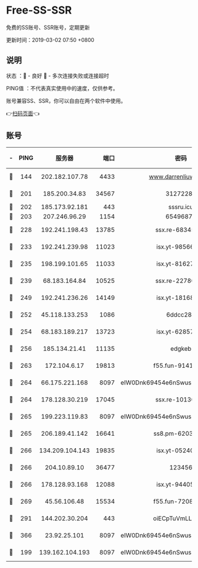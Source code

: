 # Free-SS-SSR

免费的SS账号、SSR账号，定期更新

更新时间：2019-03-02 07:50 +0800

## 说明

状态     ：🙂 - 良好 🙁 - 多次连接失败或连接超时

PING值   ：不代表真实使用中的速度，仅供参考。

账号兼容SS、SSR，你可以自由在两个软件中使用。

👉[扫码页面](https://liesauer.github.io/free-ss-ssr.github.io/)👈

## 账号

|-|PING|服务器|端口|密码|加密方式|区域|
|:----:|:----:|:-----:|-----:|:----:|:----:|:----:|
|🙂|144|202.182.107.78|4433|www.darrenliuwei.com|aes-256-cfb|JP|
|🙂|201|185.200.34.83|34567|31272288|aes-256-cfb|US|
|🙂|202|185.173.92.181|443|sssru.icu|rc4-md5|RU|
|🙂|203|207.246.96.29|1154|65496879|chacha20|US|
|🙂|228|192.241.198.43|13785|ssx.re-68345510|aes-256-cfb|US|
|🙂|233|192.241.239.98|11023|isx.yt-98566880|aes-256-cfb|US|
|🙂|235|198.199.101.65|11033|isx.yt-81627199|aes-256-cfb|US|
|🙂|239|68.183.164.84|10525|ssx.re-22780644|aes-256-cfb|US|
|🙂|249|192.241.236.26|14149|isx.yt-18168081|aes-256-cfb|US|
|🙂|252|45.118.133.253|1086|6ddcc286|aes-256-cfb|SG|
|🙂|254|68.183.189.217|13723|isx.yt-62857732|aes-256-cfb|SG|
|🙂|256|185.134.21.41|11135|edgkeb|aes-256-cfb|GB|
|🙂|263|172.104.6.17|19813|f55.fun-91414761|aes-256-cfb|US|
|🙂|264|66.175.221.168|8097|eIW0Dnk69454e6nSwuspv9DmS201tQ0D|aes-256-cfb|US|
|🙂|264|178.128.30.219|17045|ssx.re-10130614|aes-256-cfb|SG|
|🙂|265|199.223.119.83|8097|eIW0Dnk69454e6nSwuspv9DmS201tQ0D|aes-256-cfb|US|
|🙂|265|206.189.41.142|16641|ss8.pm-62032966|aes-256-cfb|SG|
|🙂|266|134.209.104.143|19835|isx.yt-05240946|aes-256-cfb|SG|
|🙂|266|204.10.89.10|36477|123456|aes-256-cfb|US|
|🙂|266|178.128.93.168|12088|isx.yt-94405633|aes-256-cfb|SG|
|🙂|269|45.56.106.48|15534|f55.fun-72089775|aes-256-cfb|US|
|🙂|291|144.202.30.204|443|oiECpTuVmLLxk4Ts|aes-256-cfb|US|
|🙂|366|23.92.25.101|8097|eIW0Dnk69454e6nSwuspv9DmS201tQ0D|aes-256-cfb|US|
|🙂|199|139.162.104.193|8097|eIW0Dnk69454e6nSwuspv9DmS201tQ0D|aes-256-cfb|JP|
